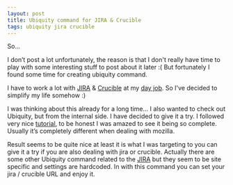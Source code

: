 ```yaml
---
layout: post
title: Ubiquity command for JIRA & Crucible
tags: ubiquity jira crucible
---
```



So…

I don’t post a lot unfortunately, the reason is that I don't really have time
to play with some interesting stuff to post about it later :( But fortunately
I found some time for creating ubiquity command.

I have to work a lot with [JIRA] & [Crucible] at my [day job]. So I've decided 
to simplify my life somehow :)

I was thinking about this already for a long time... I also wanted to check
out Ubiquity, but from the internal side. I have decided to give it a try. I
followed very nice [tutorial], to be honest I was amazed to see it being so
complete. Usually it’s completely different when dealing with mozilla.

Result seems to be quite nice at least it is what I was targeting to you can
give it a try if you are also dealing with jira or crucible. Actually there 
are some other Ubiquity command related to the [JIRA] but they seem to be site
specific and settings are hardcoded. In with this command you can set your 
jira / crucible URL and enjoy it.

[day job]:http://www.tomtom.com/services/service.php?id=16&tab=87 "TomTom car navigation"
[JIRA]:http://www.atlassian.com/software/jira/ "Issue and project tracking software for development teams"
[Crucible]:http://www.atlassian.com/software/crucible/ "Code review system"
[tutorial]:https://wiki.mozilla.org/Labs/Ubiquity/Ubiquity_0.1_Author_Tutorial#The_Ubiquity_0.1_Command_Tutorial "Ubiquity Command Tutorial "
